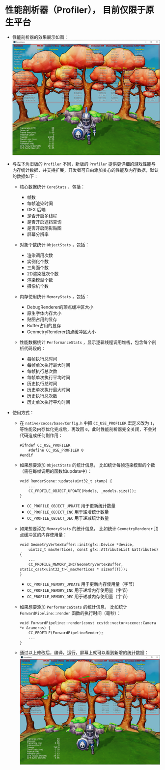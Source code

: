 # 性能剖析器（Profiler）， 目前仅限于原生平台

- 性能剖析器的效果展示如图：
  ![profiler](native-profiler/profiler.png)

- 与左下角旧版的 `Profiler` 不同，新版的 `Profiler` 提供更详细的游戏性能与内存统计数据，并支持扩展，开发者可自由添加关心的性能及内存数据，默认的数据如下：
  - 核心数据统计 `CoreStats` ，包括：
    - 帧数
    - 每帧渲染时间
    - GFX 后端
    - 是否开启多线程
    - 是否开启遮挡查询
    - 是否开启阴影贴图
    - 屏幕分辨率

  - 对象个数统计 `ObjectStats` ，包括：
    - 渲染调用次数
    - 实例化个数
    - 三角面个数
    - 2D渲染批次个数
    - 渲染模型个数
    - 摄像机个数

  - 内存使用统计 `MemoryStats` ，包括：
    - DebugRenderer的顶点缓冲区大小
    - 原生字体内存大小
    - 贴图占用的显存
    - Buffer占用的显存
    - GeometryRenderer顶点缓冲区大小

  - 性能数据统计 `PerformanceStats` ，显示逻辑线程调用堆栈，包含每个剖析代码段的：
    - 每帧执行总时间
    - 每帧单次执行最大时间
    - 每帧执行总次数
    - 每帧单次执行平均时间
    - 历史执行总时间
    - 历史单次执行最大时间
    - 历史执行总次数
    - 历史单次执行平均时间
    
- 使用方式：
    - 在 `native/cocos/base/Config.h` 中把 `CC_USE_PROFILER` 宏定义改为 `1`，等性能及内存优化完成后，再改回 `0`，此时性能剖析器完全关闭，不会对代码造成任何副作用：
        ```
        #ifndef CC_USE_PROFILER
            #define CC_USE_PROFILER 0
        #endif
        ```
    - 如果想要添加 `ObjectStats` 的统计信息， 比如统计每帧渲染模型的个数（需在每帧调用的函数如update中）：
        ```
        void RenderScene::update(uint32_t stamp) {
            ... 
            CC_PROFILE_OBJECT_UPDATE(Models, _models.size());
        }
        ```
      - `CC_PROFILE_OBJECT_UPDATE` 用于更新统计数量
      - `CC_PROFILE_OBJECT_INC` 用于递增统计数量
      - `CC_PROFILE_OBJECT_DEC` 用于递减统计数量
    
    - 如果想要添加 `MemoryStats` 的统计信息， 比如统计 `GeometryRenderer` 顶点缓冲区的内存使用量：
        ```
        void GeometryVertexBuffer::init(gfx::Device *device, 
            uint32_t maxVertices, const gfx::AttributeList &attributes) {
            ...
            CC_PROFILE_MEMORY_INC(GeometryVertexBuffer, static_cast<uint32_t>(_maxVertices * sizeof(T)));
        }
        ```
      - `CC_PROFILE_MEMORY_UPDATE` 用于更新内存使用量（字节）
      - `CC_PROFILE_MEMORY_INC` 用于递增内存使用量（字节）
      - `CC_PROFILE_MEMORY_DEC` 用于递减内存使用量（字节）
    - 如果想要添加 `PerformanceStats` 的统计信息， 比如统计 `ForwardPipeline::render` 函数的执行时间（毫秒）：
        ```
        void ForwardPipeline::render(const ccstd::vector<scene::Camera *> &cameras) {
            CC_PROFILE(ForwardPipelineRender);
            ...
        }
        ```
    - 通过以上修改后，编译，运行，屏幕上就可以看到新增的统计数据：
      ![add-stats](native-profiler/add-stats.png)